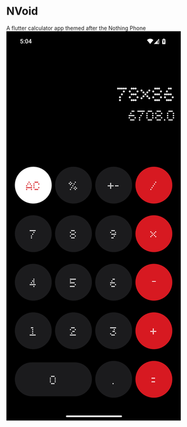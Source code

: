 # NVoid

A flutter calculator app themed after the Nothing Phone
![Screenshot](./assets/readme/screenshot.png)
